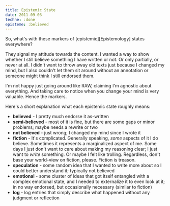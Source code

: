 ```yaml
---
title: Epistemic State
date: 2011-09-03
techne: :done
episteme: :believed
---
```


So, what's with these markers of [epistemic][Epistemology] states everywhere?

They signal my attitude towards the content. I wanted a way to show whether I
still believe something I have written or not. Or only partially, or never at
all. I didn't want to throw away old texts just because I changed my mind, but I
also couldn't let them sit around without an annotation or someone might think I
still endorsed them.

I'm not happy just going around like RAW, claiming I'm agnostic about
everything. And taking care to notice when you change your mind is very
valuable. Hence the markers.

Here's a short explanation what each epistemic state roughly means:

- **believed** - I pretty much endorse it as-written
- **semi-believed** - most of it is fine, but there are some gaps or minor problems; maybe needs a rewrite or two
- **not believed** - just wrong; I changed my mind since I wrote it
- **fiction** - It's complicated. Generally speaking, *some*  aspects of it I do believe. Sometimes it represents a marginalized aspect of me. Some days I just don't want to care about making my reasoning clear; I just want to *write* something. Or maybe I felt like trolling. Regardless, don't base your world-view on fiction, please. Fiction is treason.
- **speculation** - some random idea that I wanted to write more about so I could better understand it; typically not believed
- **emotional** - some cluster of ideas that got itself entangled with a complex emotional state, and I needed to externalize it to even look at it; in no way endorsed, but occasionally necessary (similar to fiction)
- **log** - log entries that simply describe what happened without any judgment or reflection
